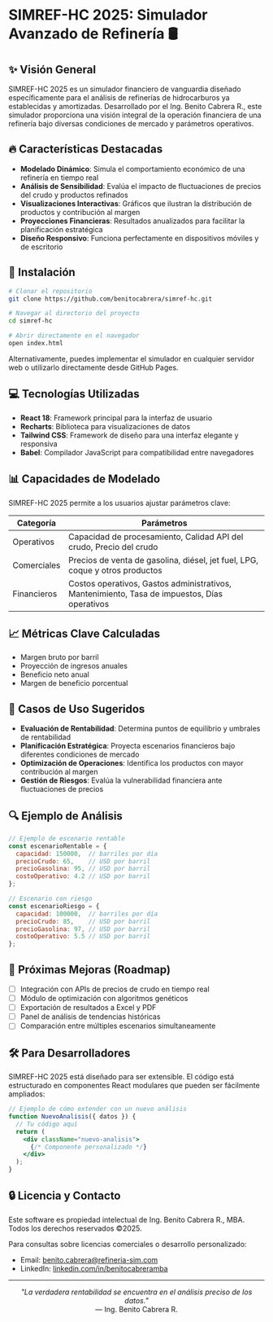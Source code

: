# SIMREF-HC 2025: Simulador Avanzado de Refinería 🛢️

## ✨ Visión General

SIMREF-HC 2025 es un simulador financiero de vanguardia diseñado específicamente para el análisis de refinerías de hidrocarburos ya establecidas y amortizadas. Desarrollado por el Ing. Benito Cabrera R., este simulador proporciona una visión integral de la operación financiera de una refinería bajo diversas condiciones de mercado y parámetros operativos.

## 🔥 Características Destacadas

- **Modelado Dinámico**: Simula el comportamiento económico de una refinería en tiempo real
- **Análisis de Sensibilidad**: Evalúa el impacto de fluctuaciones de precios del crudo y productos refinados
- **Visualizaciones Interactivas**: Gráficos que ilustran la distribución de productos y contribución al margen
- **Proyecciones Financieras**: Resultados anualizados para facilitar la planificación estratégica
- **Diseño Responsivo**: Funciona perfectamente en dispositivos móviles y de escritorio

## 🚀 Instalación

```bash
# Clonar el repositorio
git clone https://github.com/benitocabrera/simref-hc.git

# Navegar al directorio del proyecto
cd simref-hc

# Abrir directamente en el navegador
open index.html
```

Alternativamente, puedes implementar el simulador en cualquier servidor web o utilizarlo directamente desde GitHub Pages.

## 💻 Tecnologías Utilizadas

- **React 18**: Framework principal para la interfaz de usuario
- **Recharts**: Biblioteca para visualizaciones de datos
- **Tailwind CSS**: Framework de diseño para una interfaz elegante y responsiva
- **Babel**: Compilador JavaScript para compatibilidad entre navegadores

## 📊 Capacidades de Modelado

SIMREF-HC 2025 permite a los usuarios ajustar parámetros clave:

| Categoría | Parámetros |
|-----------|------------|
| Operativos | Capacidad de procesamiento, Calidad API del crudo, Precio del crudo |
| Comerciales | Precios de venta de gasolina, diésel, jet fuel, LPG, coque y otros productos |
| Financieros | Costos operativos, Gastos administrativos, Mantenimiento, Tasa de impuestos, Días operativos |

## 📈 Métricas Clave Calculadas

- Margen bruto por barril
- Proyección de ingresos anuales
- Beneficio neto anual
- Margen de beneficio porcentual

## 🌟 Casos de Uso Sugeridos

- **Evaluación de Rentabilidad**: Determina puntos de equilibrio y umbrales de rentabilidad
- **Planificación Estratégica**: Proyecta escenarios financieros bajo diferentes condiciones de mercado
- **Optimización de Operaciones**: Identifica los productos con mayor contribución al margen
- **Gestión de Riesgos**: Evalúa la vulnerabilidad financiera ante fluctuaciones de precios

## 🔍 Ejemplo de Análisis

```javascript
// Ejemplo de escenario rentable
const escenarioRentable = {
  capacidad: 150000,  // barriles por día
  precioCrudo: 65,    // USD por barril
  precioGasolina: 95, // USD por barril
  costoOperativo: 4.2 // USD por barril
};

// Escenario con riesgo
const escenarioRiesgo = {
  capacidad: 100000,  // barriles por día
  precioCrudo: 85,    // USD por barril
  precioGasolina: 97, // USD por barril
  costoOperativo: 5.5 // USD por barril
};
```

## 📝 Próximas Mejoras (Roadmap)

- [ ] Integración con APIs de precios de crudo en tiempo real
- [ ] Módulo de optimización con algoritmos genéticos
- [ ] Exportación de resultados a Excel y PDF
- [ ] Panel de análisis de tendencias históricas
- [ ] Comparación entre múltiples escenarios simultaneamente

## 🛠️ Para Desarrolladores

SIMREF-HC 2025 está diseñado para ser extensible. El código está estructurado en componentes React modulares que pueden ser fácilmente ampliados:

```jsx
// Ejemplo de cómo extender con un nuevo análisis
function NuevoAnalisis({ datos }) {
  // Tu código aquí
  return (
    <div className="nuevo-analisis">
      {/* Componente personalizado */}
    </div>
  );
}
```

## 🔒 Licencia y Contacto

Este software es propiedad intelectual de Ing. Benito Cabrera R., MBA. Todos los derechos reservados ©2025.

Para consultas sobre licencias comerciales o desarrollo personalizado:
- Email: benito.cabrera@refineria-sim.com
- LinkedIn: [linkedin.com/in/benitocabreramba](https://linkedin.com/in/benitocabreramba)

---

<p align="center">
  <i>"La verdadera rentabilidad se encuentra en el análisis preciso de los datos."</i><br>
  — Ing. Benito Cabrera R.
</p>
